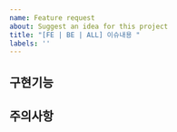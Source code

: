 ```yaml
---
name: Feature request
about: Suggest an idea for this project
title: "[FE | BE | ALL] 이슈내용 "
labels: ''
---
```


## 구현기능



## 주의사항